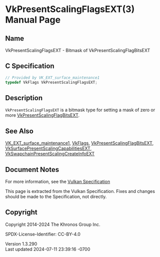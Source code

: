 # VkPresentScalingFlagsEXT(3) Manual Page

## Name

VkPresentScalingFlagsEXT - Bitmask of VkPresentScalingFlagBitsEXT



## <a href="#_c_specification" class="anchor"></a>C Specification

``` c
// Provided by VK_EXT_surface_maintenance1
typedef VkFlags VkPresentScalingFlagsEXT;
```

## <a href="#_description" class="anchor"></a>Description

`VkPresentScalingFlagsEXT` is a bitmask type for setting a mask of zero
or more [VkPresentScalingFlagBitsEXT](https://registry.khronos.org/vulkan/specs/1.3-extensions/man/html/VkPresentScalingFlagBitsEXT.html).

## <a href="#_see_also" class="anchor"></a>See Also

[VK_EXT_surface_maintenance1](https://registry.khronos.org/vulkan/specs/1.3-extensions/man/html/VK_EXT_surface_maintenance1.html),
[VkFlags](https://registry.khronos.org/vulkan/specs/1.3-extensions/man/html/VkFlags.html),
[VkPresentScalingFlagBitsEXT](https://registry.khronos.org/vulkan/specs/1.3-extensions/man/html/VkPresentScalingFlagBitsEXT.html),
[VkSurfacePresentScalingCapabilitiesEXT](https://registry.khronos.org/vulkan/specs/1.3-extensions/man/html/VkSurfacePresentScalingCapabilitiesEXT.html),
[VkSwapchainPresentScalingCreateInfoEXT](https://registry.khronos.org/vulkan/specs/1.3-extensions/man/html/VkSwapchainPresentScalingCreateInfoEXT.html)

## <a href="#_document_notes" class="anchor"></a>Document Notes

For more information, see the <a
href="https://registry.khronos.org/vulkan/specs/1.3-extensions/html/vkspec.html#VkPresentScalingFlagsEXT"
target="_blank" rel="noopener">Vulkan Specification</a>

This page is extracted from the Vulkan Specification. Fixes and changes
should be made to the Specification, not directly.

## <a href="#_copyright" class="anchor"></a>Copyright

Copyright 2014-2024 The Khronos Group Inc.

SPDX-License-Identifier: CC-BY-4.0

Version 1.3.290  
Last updated 2024-07-11 23:39:16 -0700
